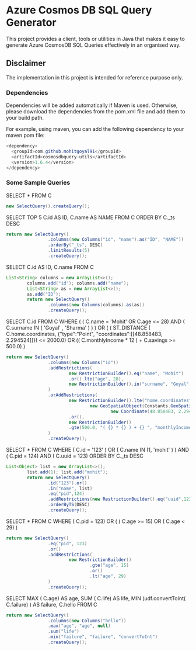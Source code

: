 # Azure Cosmos DB SQL Query Generator

This project provides a client, tools or utilities in Java that makes it easy to generate Azure CosmosDB SQL Queries effectively in an organised way. 

## Disclaimer
The implementation in this project is intended for reference purpose only. 

### Dependencies
Dependencies will be added automatically if Maven is used. Otherwise, please download the dependencies from the pom.xml file and add them to your build path. 

For example, using maven, you can add the following dependency to your maven pom file:
```java
<dependency>
  <groupId>com.github.mohitgoyal91</groupId>
  <artifactId>cosmosdbquery-utils</artifactId>
  <version>1.6.4</version>
</dependency>
```

### Some Sample Queries

SELECT * FROM C
```java
new SelectQuery().createQuery();
```

SELECT TOP 5 C.id AS ID, C.name AS NAME FROM C ORDER BY C._ts DESC
```java
return new SelectQuery()
                .columns(new Columns("id", "name").as("ID", "NAME"))
                .orderBy("_ts", DESC)
                .limitResults(5)
                .createQuery();
```

SELECT C.id AS ID, C.name FROM C
```java
List<String> columns = new ArrayList<>();
        columns.add("id"); columns.add("name");
        List<String> as = new ArrayList<>();
        as.add("ID");
        return new SelectQuery()
                .columns(new Columns(columns).as(as))
                .createQuery();
```

SELECT C.id FROM C WHERE ( ( C.name = 'Mohit' OR C.age <= 28) AND ( C.surname IN ( 'Goyal' , 'Sharma' ) ) ) OR ( ( ST_DISTANCE ( C.home.coordinates, {"type":"Point", "coordinates":[[48.858483, 2.294524]]}) <= 2000.0) OR (( C.monthlyIncome * 12 ) + C.savings >= 500.0) )
```java
return new SelectQuery()
                .columns(new Columns("id"))
                .addRestrictions(
                        new RestrictionBuilder().eq("name", "Mohit")
                        .or().lte("age", 28),
                        new RestrictionBuilder().in("surname", "Goyal", "Sharma")
                )
                .orAddRestrictions(
                        new RestrictionBuilder().lte("home.coordinates",
                                new GeoSpatialObject(Constants.GeoSpatialTypes.POINT,
                                        new Coordinate(48.858483, 2.294524)), 2000.0)
                        .or(),
                        new RestrictionBuilder()
                        .gte(500.0, "( {} * {} ) + {} ", "monthlyIncome", 12, "savings")
                )
                .createQuery();
```

SELECT * FROM C WHERE ( C.id = '123' ) OR ( C.name IN (1, 'mohit' ) ) AND ( C.pid = 124) AND ( C.uuid = 123) ORDER BY C._ts DESC
```java
List<Object> list = new ArrayList<>();
        list.add(1); list.add("mohit");
        return new SelectQuery()
                .id("123").or()
                .in("name", list)
                .eq("pid",124)
                .addRestrictions(new RestrictionBuilder().eq("uuid",123))
                .orderByTS(DESC)
                .createQuery();
```

SELECT * FROM C WHERE ( C.pid = 123) OR ( ( C.age >= 15) OR ( C.age < 29) )
```java
return new SelectQuery()
                .eq("pid", 123)
                .or()
                .addRestrictions(
                        new RestrictionBuilder()
                                .gte("age", 15)
                                .or()
                                .lt("age", 29)
                )
                .createQuery();
```

SELECT MAX ( C.age) AS age, SUM ( C.life) AS life, MIN (udf.convertToInt( C.failure) ) AS failure, C.hello FROM C
```java
return new SelectQuery()
                .columns(new Columns("hello"))
                .max("age", "age", null)
                .sum("life")
                .min("failure", "failure", "convertToInt")
                .createQuery();
```
